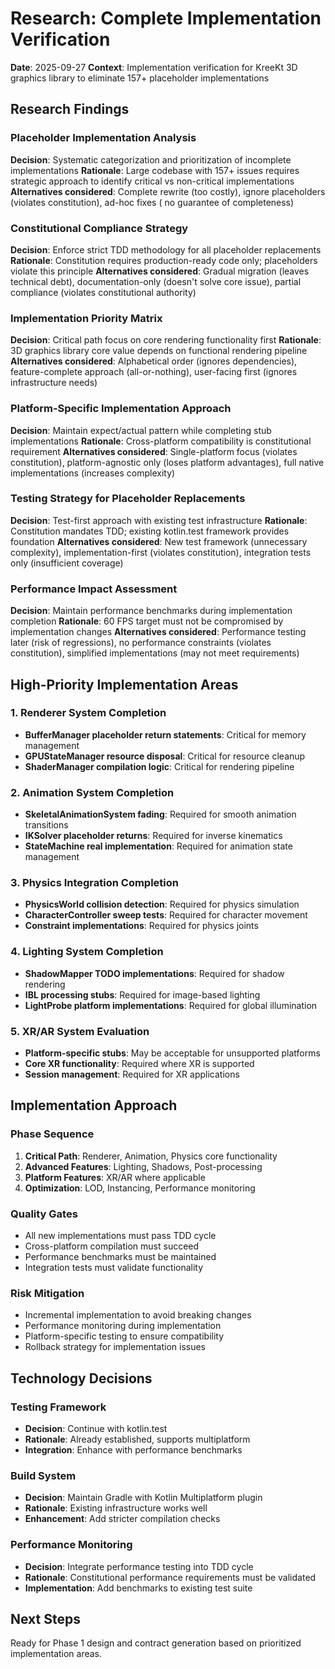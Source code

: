 # Research: Complete Implementation Verification

**Date**: 2025-09-27
**Context**: Implementation verification for KreeKt 3D graphics library to eliminate 157+ placeholder implementations

## Research Findings

### Placeholder Implementation Analysis

**Decision**: Systematic categorization and prioritization of incomplete implementations
**Rationale**: Large codebase with 157+ issues requires strategic approach to identify critical vs non-critical
implementations
**Alternatives considered**: Complete rewrite (too costly), ignore placeholders (violates constitution), ad-hoc fixes (
no guarantee of completeness)

### Constitutional Compliance Strategy

**Decision**: Enforce strict TDD methodology for all placeholder replacements
**Rationale**: Constitution requires production-ready code only; placeholders violate this principle
**Alternatives considered**: Gradual migration (leaves technical debt), documentation-only (doesn't solve core issue),
partial compliance (violates constitutional authority)

### Implementation Priority Matrix

**Decision**: Critical path focus on core rendering functionality first
**Rationale**: 3D graphics library core value depends on functional rendering pipeline
**Alternatives considered**: Alphabetical order (ignores dependencies), feature-complete approach (all-or-nothing),
user-facing first (ignores infrastructure needs)

### Platform-Specific Implementation Approach

**Decision**: Maintain expect/actual pattern while completing stub implementations
**Rationale**: Cross-platform compatibility is constitutional requirement
**Alternatives considered**: Single-platform focus (violates constitution), platform-agnostic only (loses platform
advantages), full native implementations (increases complexity)

### Testing Strategy for Placeholder Replacements

**Decision**: Test-first approach with existing test infrastructure
**Rationale**: Constitution mandates TDD; existing kotlin.test framework provides foundation
**Alternatives considered**: New test framework (unnecessary complexity), implementation-first (violates constitution),
integration tests only (insufficient coverage)

### Performance Impact Assessment

**Decision**: Maintain performance benchmarks during implementation completion
**Rationale**: 60 FPS target must not be compromised by implementation changes
**Alternatives considered**: Performance testing later (risk of regressions), no performance constraints (violates
constitution), simplified implementations (may not meet requirements)

## High-Priority Implementation Areas

### 1. Renderer System Completion

- **BufferManager placeholder return statements**: Critical for memory management
- **GPUStateManager resource disposal**: Critical for resource cleanup
- **ShaderManager compilation logic**: Critical for rendering pipeline

### 2. Animation System Completion

- **SkeletalAnimationSystem fading**: Required for smooth animation transitions
- **IKSolver placeholder returns**: Required for inverse kinematics
- **StateMachine real implementation**: Required for animation state management

### 3. Physics Integration Completion

- **PhysicsWorld collision detection**: Required for physics simulation
- **CharacterController sweep tests**: Required for character movement
- **Constraint implementations**: Required for physics joints

### 4. Lighting System Completion

- **ShadowMapper TODO implementations**: Required for shadow rendering
- **IBL processing stubs**: Required for image-based lighting
- **LightProbe platform implementations**: Required for global illumination

### 5. XR/AR System Evaluation

- **Platform-specific stubs**: May be acceptable for unsupported platforms
- **Core XR functionality**: Required where XR is supported
- **Session management**: Required for XR applications

## Implementation Approach

### Phase Sequence

1. **Critical Path**: Renderer, Animation, Physics core functionality
2. **Advanced Features**: Lighting, Shadows, Post-processing
3. **Platform Features**: XR/AR where applicable
4. **Optimization**: LOD, Instancing, Performance monitoring

### Quality Gates

- All new implementations must pass TDD cycle
- Cross-platform compilation must succeed
- Performance benchmarks must be maintained
- Integration tests must validate functionality

### Risk Mitigation

- Incremental implementation to avoid breaking changes
- Performance monitoring during implementation
- Platform-specific testing to ensure compatibility
- Rollback strategy for implementation issues

## Technology Decisions

### Testing Framework

- **Decision**: Continue with kotlin.test
- **Rationale**: Already established, supports multiplatform
- **Integration**: Enhance with performance benchmarks

### Build System

- **Decision**: Maintain Gradle with Kotlin Multiplatform plugin
- **Rationale**: Existing infrastructure works well
- **Enhancement**: Add stricter compilation checks

### Performance Monitoring

- **Decision**: Integrate performance testing into TDD cycle
- **Rationale**: Constitutional performance requirements must be validated
- **Implementation**: Add benchmarks to existing test suite

## Next Steps

Ready for Phase 1 design and contract generation based on prioritized implementation areas.